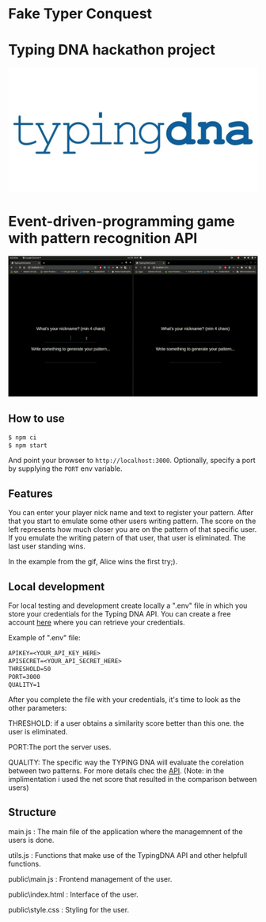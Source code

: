 # Fake Typer Conquest
# Typing DNA hackathon project


![TypingDNA](TypingDNA-logo-blue-.jpg)


# Event-driven-programming game with pattern recognition API

![GIF](ezgif-7-03c221d020f4.gif)


## How to use

```
$ npm ci
$ npm start
```

And point your browser to `http://localhost:3000`. Optionally, specify
a port by supplying the `PORT` env variable.

## Features

You can enter your player nick name and text to register your pattern.
After that you start to emulate some other users writing pattern.
The score on the left represents how much closer you are on the pattern of that specific user.
If you emulate the writing patern of that user, that user is eliminated.
The last user standing wins.

In the example from the gif, Alice wins the first try;).

## Local development

For local testing and development create locally a ".env" file in which you store your credentials for the Typing DNA API. You can create a free account [here](https://www.typingdna.com/) where you can retrieve your credentials.

Example of ".env" file:

```
APIKEY=<YOUR_API_KEY_HERE>
APISECRET=<YOUR_API_SECRET_HERE>
THRESHOLD=50
PORT=3000
QUALITY=1
```

After you complete the file with your credentials, it's time to look as the 
other parameters:

THRESHOLD: if a user obtains a similarity score better than this one. the user is eliminated.

PORT:The port the server uses.


QUALITY: The specific way the TYPING DNA will evaluate the corelation between two patterns. For more details chec the [API](https://api.typingdna.com/#api-API_Services-verifyTypingPattern). (Note: in the implimentation i used the net score that resulted in the comparison between users)

## Structure 

main.js : The main file of the application where the managemnent of the users is done.

utils.js : Functions that make use of the TypingDNA API and other helpfull functions.

public\main.js : Frontend management of the user.

public\index.html : Interface of the user.

public\style.css : Styling for the user.








